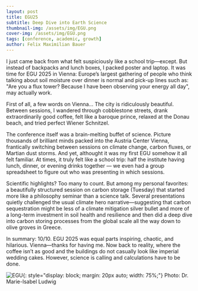 ```yaml
---
layout: post
title: EGU25
subtitle: Deep Dive into Earth Science
thumbnail-img: /assets/img/EGU.png
cover-img: /assets/img/EGU.png
tags: [conference, academic, growth]
author: Felix Maximilian Bauer 
---
```


I just came back from what felt suspiciously like a school trip—except. But instead of backpacks and lunch boxes, I packed poster and laptop. It was time for EGU 2025 in Vienna: Europe’s largest gathering of people who think talking about soil moisture over dinner is normal and pick-up lines such as: "Are you a flux tower? Because I have been observing your energy all day", may actually work.

First of all, a few words on Vienna... The city is ridiculously beautiful. Between sessions, I wandered through cobblestone streets, drank extraordinarily good coffee, felt like a baroque prince, relaxed at the Donau beach, and tried perfect Wiener Schnitzel.

The conference itself was a brain-melting buffet of science. Picture thousands of brilliant minds packed into the Austria Center Vienna, frantically switching between sessions on climate change, carbon fluxes, or Martian dust storms. And yet, althought it was my first EGU somehow it all felt familiar. At times, it truly felt like a school trip: half the institute having lunch, dinner, or evening drinks together — we even had a group spreadsheet to figure out who was presenting in which sessions.

Scientific highlights? Too many to count. But among my personal favorites: a beautifully structured session on carbon storage (Tuesday) that started more like a philosophy seminar than a science talk. Several presentations quietly challenged the usual climate hero narrative—suggesting that carbon sequestration might be less of a climate mitigation silver bullet and more of a long-term investment in soil health and resilience and then did a deep dive into carbon storing processes from the global scale all the way down to olive groves in Greece.

In summary: 10/10. EGU 2025 was equal parts inspiring, chaotic, and hilarious. Vienna—thanks for having me. Now back to reality, where the coffee isn’t as good and the buildings do not casually look like imperial wedding cakes. However, science is calling and calculations have to be done. 

![EGU](/assets/img/EGU_group.jpg){: style="display: block; margin: 20px auto; width: 75%;"}
Photo: Dr. Marie-Isabel Ludwig